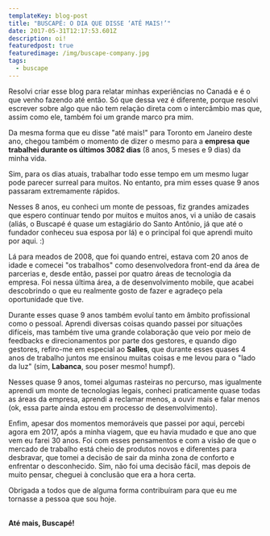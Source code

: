 ```yaml
---
templateKey: blog-post
title: "BUSCAPÉ: O DIA QUE DISSE ‘ATÉ MAIS!’"
date: 2017-05-31T12:17:53.601Z
description: oi!
featuredpost: true
featuredimage: /img/buscape-company.jpg
tags:
  - buscape
---
```

Resolvi criar esse blog para relatar minhas experiências no Canadá e é o que venho fazendo até então. Só que dessa vez é diferente, porque resolvi escrever sobre algo que não tem relação direta com o intercâmbio mas que, assim como ele, também foi um grande marco pra mim.

Da mesma forma que eu disse "até mais!" para Toronto em Janeiro deste ano, chegou também o momento de dizer o mesmo para a **empresa que trabalhei durante os últimos 3082 dias** (8 anos, 5 meses e 9 dias) da minha vida.

Sim, para os dias atuais, trabalhar todo esse tempo em um mesmo lugar pode parecer surreal para muitos. No entanto, pra mim esses quase 9 anos passaram extremamente rápidos.

Nesses 8 anos, eu conheci um monte de pessoas, fiz grandes amizades que espero continuar tendo por muitos e muitos anos, vi a união de casais (aliás, o Buscapé é quase um estagiário do Santo Antônio, já que até o fundador conheceu sua esposa por lá) e o principal foi que aprendi muito por aqui. :)

Lá para meados de 2008, que foi quando entrei, estava com 20 anos de idade e comecei "os trabalhos" como desenvolvedora front-end da área de parcerias e, desde então, passei por quatro áreas de tecnologia da empresa. Foi nessa última área, a de desenvolvimento mobile, que acabei descobrindo o que eu realmente gosto de fazer e agradeço pela oportunidade que tive.

Durante esses quase 9 anos também evoluí tanto em âmbito profissional como o pessoal. Aprendi diversas coisas quando passei por situações difíceis, mas também tive uma grande colaboração que veio por meio de feedbacks e direcionamentos por parte dos gestores, e quando digo gestores, refiro-me em especial ao **Salles**, que durante esses quases 4 anos de trabalho juntos me ensinou muitas coisas e me levou para o "lado da luz" (sim, **Labanca**, sou poser mesmo! humpf).

Nesses quase 9 anos, tomei algumas rasteiras no percurso, mas igualmente aprendi um monte de tecnologias legais, conheci praticamente quase todas as áreas da empresa, aprendi a reclamar menos, a ouvir mais e falar menos (ok, essa parte ainda estou em processo de desenvolvimento).

Enfim, apesar dos momentos memoráveis que passei por aqui, percebi agora em 2017, após a minha viagem, que eu havia mudado e que ano que vem eu farei 30 anos. Foi com esses pensamentos e com a visão de que o mercado de trabalho está cheio de produtos novos e diferentes para desbravar, que tomei a decisão de sair da minha zona de conforto e enfrentar o desconhecido. Sim, não foi uma decisão fácil, mas depois de muito pensar, cheguei à conclusão que era a hora certa.

Obrigada a todos que de alguma forma contribuíram para que eu me tornasse a pessoa que sou hoje.

\
**Até mais, Buscapé!**